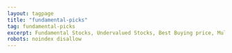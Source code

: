 ```yaml
---
layout: tagpage
title: "fundamental-picks"
tag: fundamental-picks
excerpt: Fundamental Stocks, Undervalued Stocks, Best Buying price, Multibagger Stocks, SIP Stocks, Penny Stocks
robots: noindex disallow
---
```

